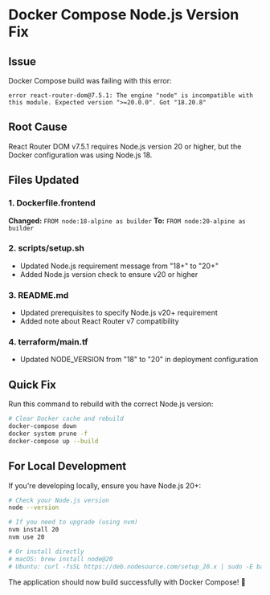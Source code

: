 # Docker Compose Node.js Version Fix

## Issue
Docker Compose build was failing with this error:
```
error react-router-dom@7.5.1: The engine "node" is incompatible with this module. Expected version ">=20.0.0". Got "18.20.8"
```

## Root Cause
React Router DOM v7.5.1 requires Node.js version 20 or higher, but the Docker configuration was using Node.js 18.

## Files Updated

### 1. Dockerfile.frontend
**Changed:** `FROM node:18-alpine as builder`
**To:** `FROM node:20-alpine as builder`

### 2. scripts/setup.sh
- Updated Node.js requirement message from "18+" to "20+"
- Added Node.js version check to ensure v20 or higher

### 3. README.md
- Updated prerequisites to specify Node.js v20+ requirement
- Added note about React Router v7 compatibility

### 4. terraform/main.tf
- Updated NODE_VERSION from "18" to "20" in deployment configuration

## Quick Fix
Run this command to rebuild with the correct Node.js version:

```bash
# Clear Docker cache and rebuild
docker-compose down
docker system prune -f
docker-compose up --build
```

## For Local Development
If you're developing locally, ensure you have Node.js 20+:

```bash
# Check your Node.js version
node --version

# If you need to upgrade (using nvm)
nvm install 20
nvm use 20

# Or install directly
# macOS: brew install node@20
# Ubuntu: curl -fsSL https://deb.nodesource.com/setup_20.x | sudo -E bash - && sudo apt-get install -y nodejs
```

The application should now build successfully with Docker Compose! 🚀